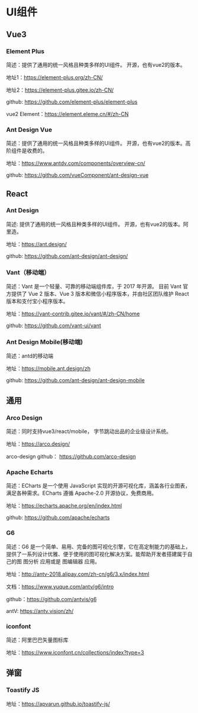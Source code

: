 # UI组件

## Vue3

### Element Plus
简述：提供了通用的统一风格且种类多样的UI组件。 开源，也有vue2的版本。

地址1：https://element-plus.org/zh-CN/

地址2：https://element-plus.gitee.io/zh-CN/

github: https://github.com/element-plus/element-plus

vue2 Element：https://element.eleme.cn/#/zh-CN

### Ant Design Vue
简述：提供了通用的统一风格且种类多样的UI组件。 开源，也有vue2的版本。高阶组件是收费的。

地址：https://www.antdv.com/components/overview-cn/

github: https://github.com/vueComponent/ant-design-vue

## React
### Ant Design
简述: 提供了通用的统一风格且种类多样的UI组件。 开源，也有vue2的版本。阿里造。

地址：https://ant.design/

github: https://github.com/ant-design/ant-design/

### Vant（移动端）
简述：Vant 是一个轻量、可靠的移动端组件库，于 2017 年开源。
目前 Vant 官方提供了 Vue 2 版本、Vue 3 版本和微信小程序版本，并由社区团队维护 React 版本和支付宝小程序版本。

地址：https://vant-contrib.gitee.io/vant/#/zh-CN/home

github: https://github.com/vant-ui/vant

### Ant Design Mobile(移动端)
简述：antd的移动端

地址：https://mobile.ant.design/zh

github: https://github.com/ant-design/ant-design-mobile

## 通用

### Arco Design
简述：同时支持vue3/react/mobile， 字节跳动出品的企业级设计系统。

地址：https://arco.design/

arco-design github： https://github.com/arco-design

### Apache Echarts
简述：ECharts 是一个使用 JavaScript 实现的开源可视化库，涵盖各行业图表，满足各种需求。ECharts 遵循 Apache-2.0 开源协议，免费商用。

地址：https://echarts.apache.org/en/index.html

github: https://github.com/apache/echarts

### G6
简述：G6 是一个简单、易用、完备的图可视化引擎，它在高定制能力的基础上，提供了一系列设计优雅、便于使用的图可视化解决方案。能帮助开发者搭建属于自己的图 图分析 应用或是 图编辑器 应用。

地址：http://antv-2018.alipay.com/zh-cn/g6/3.x/index.html

文档：https://www.yuque.com/antv/g6/intro

github：https://github.com/antvis/g6

antV: https://antv.vision/zh/

### iconfont
简述：阿里巴巴矢量图标库

地址：https://www.iconfont.cn/collections/index?type=3

## 弹窗
### Toastify JS

地址：https://apvarun.github.io/toastify-js/
